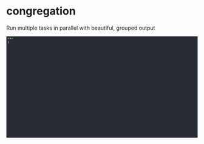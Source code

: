 # congregation
Run multiple tasks in parallel with beautiful, grouped output

[![asciicast](examples/services.svg)](https://asciinema.org/a/9Cw5RDUCIejDIVcCkseDOF9Cj)
